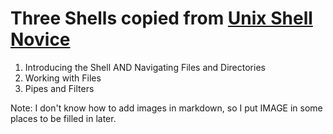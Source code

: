 # Three Shells copied from [Unix Shell Novice](https://colorado-state-university-cmb.github.io/shell-novice/)

1. Introducing the Shell AND Navigating Files and Directories
2. Working with Files
3. Pipes and Filters

Note: I don't know how to add images in markdown, so I put IMAGE in some places to be filled in later.
